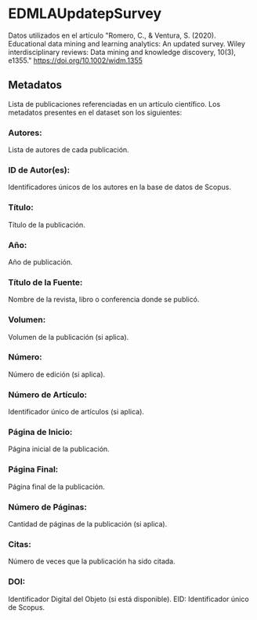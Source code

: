 # EDMLAUpdatepSurvey
Datos utilizados en el artículo "Romero, C., & Ventura, S. (2020). Educational data mining and learning analytics: An updated survey. Wiley interdisciplinary reviews: Data mining and knowledge discovery, 10(3), e1355." 
 https://doi.org/10.1002/widm.1355

## Metadatos
Lista de publicaciones referenciadas en un artículo científico. 
Los metadatos presentes en el dataset son los siguientes:

### Autores: 
 Lista de autores de cada publicación.

###  ID de Autor(es): 
Identificadores únicos de los autores en la base de datos de Scopus.

###  Título: 
Título de la publicación.

### Año: 
Año de publicación.

### Título de la Fuente: 
Nombre de la revista, libro o conferencia donde se publicó.

###  Volumen: 
Volumen de la publicación (si aplica).

### Número: 
Número de edición (si aplica).

### Número de Artículo: 
Identificador único de artículos (si aplica).

### Página de Inicio: 
Página inicial de la publicación.

### Página Final: 
Página final de la publicación.

### Número de Páginas: 
Cantidad de páginas de la publicación (si aplica).

### Citas: 
Número de veces que la publicación ha sido citada.

### DOI: 
Identificador Digital del Objeto (si está disponible).
EID: Identificador único de Scopus.
